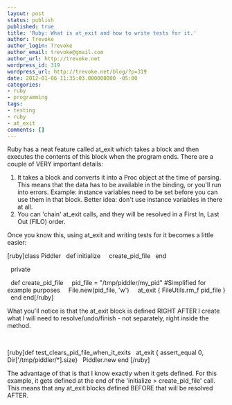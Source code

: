 ```yaml
---
layout: post
status: publish
published: true
title: 'Ruby: What is at_exit and how to write tests for it.'
author: Trevoke
author_login: Trevoke
author_email: trevoke@gmail.com
author_url: http://trevoke.net
wordpress_id: 319
wordpress_url: http://trevoke.net/blog/?p=319
date: 2012-01-06 11:35:03.000000000 -05:00
categories:
- ruby
- programming
tags:
- testing
- ruby
- at_exit
comments: []
---
```

Ruby has a neat feature called at_exit which takes a block and then executes the contents of this block when the program ends. There are a couple of VERY important details:
<ol>
	<li>It takes a block and converts it into a Proc object at the time of parsing. This means that the data has to be available in the binding, or you'll run into errors. Example: instance variables need to be set before you can use them in that block. Better idea: don't use instance variables in there at all.</li>
	<li>You can 'chain' at_exit calls, and they will be resolved in a First In, Last Out (FILO) order.</li>
</ol>
Once you know this, using at_exit and writing tests for it becomes a little easier:

[ruby]class Piddler
   def initialize
     create_pid_file
   end

   private

   def create_pid_file
     pid_file = &quot;/tmp/piddler/my_pid&quot; #Simplified for example purposes
     File.new(pid_file, 'w')
     at_exit { FileUtils.rm_f pid_file }
   end
end[/ruby]

What you'll notice is that the at_exit block is defined RIGHT AFTER I create what I will need to resolve/undo/finish - not separately, right inside the method.

&nbsp;

[ruby]def test_clears_pid_file_when_it_exits
   at_exit { assert_equal 0, Dir['/tmp/piddler/*].size}
   Piddler.new
end
[/ruby]

The advantage of that is that I know exactly when it gets defined. For this example, it gets defined at the end of the 'initialize &gt; create_pid_file' call. This means that any at_exit blocks defined BEFORE that will be resolved AFTER.

&nbsp;
